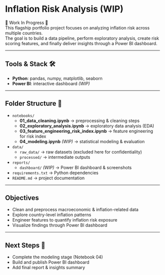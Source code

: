 # Inflation Risk Analysis (WIP)

🚧 Work In Progress 🚧  
This flagship portfolio project focuses on analyzing inflation risk across multiple countries.  
The goal is to build a data pipeline, perform exploratory analysis, create risk scoring features, and finally deliver insights through a Power BI dashboard.

---

## Tools & Stack 🛠️
- **Python**: pandas, numpy, matplotlib, seaborn
- **Power BI**: interactive dashboard *(WIP)*

---

## Folder Structure 📂
- `notebooks/`
  - **01_data_cleaning.ipynb** → preprocessing & cleaning steps
  - **02_exploratory_analysis.ipynb** → exploratory data analysis (EDA)
  - **03_feature_engineering_risk_index.ipynb** → feature engineering for risk index
  - **04_modeling.ipynb** *(WIP)* → statistical modeling & evaluation
- `data/`
  - `raw_data/` → raw datasets (excluded here for confidentiality)
  - `processed/` → intermediate outputs
- `reports/`
  - `dashboard/` *(WIP)* → Power BI dashboard & screenshots
- `requirements.txt` → Python dependencies
- `README.md` → project documentation

---

## Objectives
- Clean and preprocess macroeconomic & inflation-related data  
- Explore country-level inflation patterns  
- Engineer features to quantify inflation risk exposure  
- Visualize findings through Power BI dashboard  

---

## Next Steps 📌
- Complete the modeling stage (Notebook 04)  
- Build and publish Power BI dashboard  
- Add final report & insights summary  
